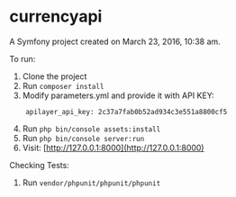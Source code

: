 currencyapi
===========

A Symfony project created on March 23, 2016, 10:38 am.

To run:
1. Clone the project
2. Run `composer install`
3. Modify parameters.yml and provide it with API KEY: 
```
    apilayer_api_key: 2c37a7fab0b52ad934c3e551a8800cf5
```
4. Run `php bin/console assets:install`
5. Run `php bin/console server:run`
6. Visit: [http://127.0.0.1:8000](http://127.0.0.1:8000)

Checking Tests:
1. Run `vendor/phpunit/phpunit/phpunit`